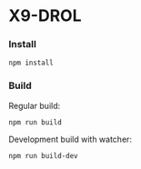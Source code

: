 # X9-DROL

### Install

`npm install`

### Build

Regular build:

`npm run build`

Development build with watcher:

`npm run build-dev`